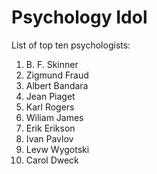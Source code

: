 # Psychology Idol
List of top ten psychologists:

1. B. F. Skinner
1. Zigmund Fraud
1. Albert Bandara
1. Jean Piaget
1. Karl Rogers
1. Wiliam James
1. Erik Erikson
1. Ivan Pavlov
1. Levw Wygotski
1. Carol Dweck
